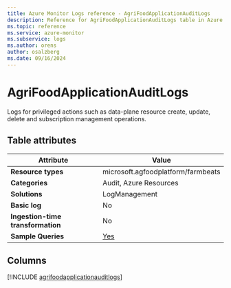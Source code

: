 ```yaml
---
title: Azure Monitor Logs reference - AgriFoodApplicationAuditLogs
description: Reference for AgriFoodApplicationAuditLogs table in Azure Monitor Logs.
ms.topic: reference
ms.service: azure-monitor
ms.subservice: logs
ms.author: orens
author: osalzberg
ms.date: 09/16/2024
---
```


# AgriFoodApplicationAuditLogs

Logs for privileged actions such as data-plane resource create, update, delete and subscription management operations.


## Table attributes

|Attribute|Value|
|---|---|
|**Resource types**|microsoft.agfoodplatform/farmbeats|
|**Categories**|Audit, Azure Resources|
|**Solutions**| LogManagement|
|**Basic log**|No|
|**Ingestion-time transformation**|No|
|**Sample Queries**|[Yes](/azure/azure-monitor/reference/queries/agrifoodapplicationauditlogs)|



## Columns
  
[!INCLUDE [agrifoodapplicationauditlogs](~/reusable-content/ce-skilling/azure/includes/azure-monitor/reference/tables/agrifoodapplicationauditlogs-include.md)]
